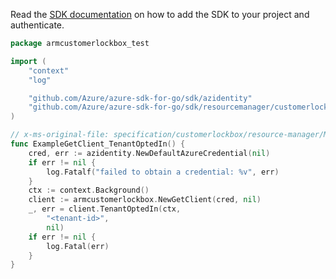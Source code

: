 Read the [SDK documentation](https://github.com/Azure/azure-sdk-for-go/blob/sdk%2Fresourcemanager%2Fcustomerlockbox%2Farmcustomerlockbox%2Fv0.1.0/sdk/resourcemanager/customerlockbox/armcustomerlockbox/README.md) on how to add the SDK to your project and authenticate.

```go
package armcustomerlockbox_test

import (
	"context"
	"log"

	"github.com/Azure/azure-sdk-for-go/sdk/azidentity"
	"github.com/Azure/azure-sdk-for-go/sdk/resourcemanager/customerlockbox/armcustomerlockbox"
)

// x-ms-original-file: specification/customerlockbox/resource-manager/Microsoft.CustomerLockbox/preview/2018-02-28-preview/examples/TenantOptedIn.json
func ExampleGetClient_TenantOptedIn() {
	cred, err := azidentity.NewDefaultAzureCredential(nil)
	if err != nil {
		log.Fatalf("failed to obtain a credential: %v", err)
	}
	ctx := context.Background()
	client := armcustomerlockbox.NewGetClient(cred, nil)
	_, err = client.TenantOptedIn(ctx,
		"<tenant-id>",
		nil)
	if err != nil {
		log.Fatal(err)
	}
}
```
